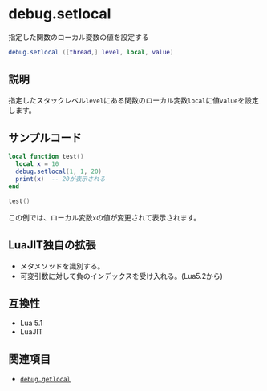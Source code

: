 # debug.setlocal

指定した関数のローカル変数の値を設定する

```lua
debug.setlocal ([thread,] level, local, value)
```

## 説明

指定したスタックレベル`level`にある関数のローカル変数`local`に値`value`を設定します。

## サンプルコード

```lua
local function test()
  local x = 10
  debug.setlocal(1, 1, 20)
  print(x)  -- 20が表示される
end

test()
```

この例では、ローカル変数`x`の値が変更されて表示されます。

## LuaJIT独自の拡張

- メタメソッドを識別する。
- 可変引数に対して負のインデックスを受け入れる。(Lua5.2から)

## 互換性

- Lua 5.1
- LuaJIT

## 関連項目

- [`debug.getlocal`](getlocal.md)